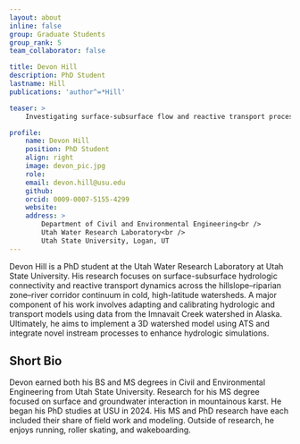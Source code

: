 ```yaml
---
layout: about
inline: false
group: Graduate Students
group_rank: 5
team_collaborator: false

title: Devon Hill
description: PhD Student
lastname: Hill
publications: 'author^=*Hill'

teaser: >
    Investigating surface-subsurface flow and reactive transport processes in high-latitude watersheds.

profile:
    name: Devon Hill
    position: PhD Student 
    align: right
    image: devon_pic.jpg
    role: 
    email: devon.hill@usu.edu
    github: 
    orcid: 0009-0007-5155-4299
    website: 
    address: >
        Department of Civil and Environmental Engineering<br />
        Utah Water Research Laboratory<br />
        Utah State University, Logan, UT
---
```


Devon Hill is a PhD student at the Utah Water Research Laboratory at Utah State University. His research focuses on surface-subsurface hydrologic connectivity and reactive transport dynamics across the hillslope–riparian zone–river corridor continuum in cold, high-latitude watersheds. A major component of his work involves adapting and calibrating hydrologic and transport models using data from the Imnavait Creek watershed in Alaska. Ultimately, he aims to implement a 3D watershed model using ATS and integrate novel instream processes to enhance hydrologic simulations.

## Short Bio

Devon earned both his BS and MS degrees in Civil and Environmental Engineering from Utah State University. Research for his MS degree focused on surface and groundwater interaction in mountainous karst. He began his PhD studies at USU in 2024. His MS and PhD research have each included their share of field work and modeling. Outside of research, he enjoys running, roller skating, and wakeboarding.

